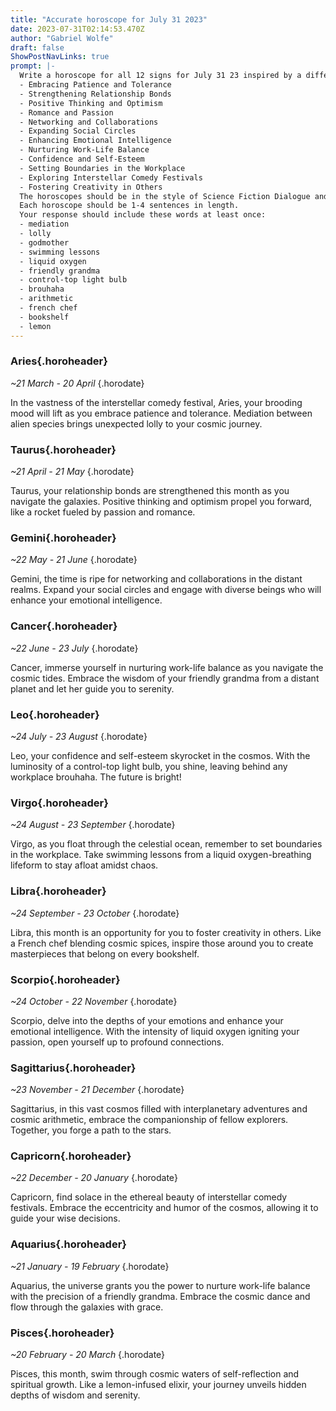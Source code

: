 ```yaml
---
title: "Accurate horoscope for July 31 2023"
date: 2023-07-31T02:14:53.470Z
author: "Gabriel Wolfe"
draft: false
ShowPostNavLinks: true
prompt: |-
  Write a horoscope for all 12 signs for July 31 23 inspired by a different focus for each. Ensure you do not include the focus in the response:
  - Embracing Patience and Tolerance
  - Strengthening Relationship Bonds
  - Positive Thinking and Optimism
  - Romance and Passion
  - Networking and Collaborations
  - Expanding Social Circles
  - Enhancing Emotional Intelligence
  - Nurturing Work-Life Balance
  - Confidence and Self-Esteem
  - Setting Boundaries in the Workplace
  - Exploring Interstellar Comedy Festivals
  - Fostering Creativity in Others
  The horoscopes should be in the style of Science Fiction Dialogue and the mood of brooding
  Each horoscope should be 1-4 sentences in length.
  Your response should include these words at least once:
  - mediation
  - lolly
  - godmother
  - swimming lessons
  - liquid oxygen
  - friendly grandma
  - control-top light bulb
  - brouhaha
  - arithmetic
  - french chef
  - bookshelf
  - lemon
---
```


### Aries{.horoheader}

*~21 March - 20 April*
{.horodate}

In the vastness of the interstellar comedy festival, Aries, your brooding mood will lift as you embrace patience and tolerance. Mediation between alien species brings unexpected lolly to your cosmic journey.


### Taurus{.horoheader}

*~21 April - 21 May*
{.horodate}

Taurus, your relationship bonds are strengthened this month as you navigate the galaxies. Positive thinking and optimism propel you forward, like a rocket fueled by passion and romance.


### Gemini{.horoheader}

*~22 May - 21 June*
{.horodate}

Gemini, the time is ripe for networking and collaborations in the distant realms. Expand your social circles and engage with diverse beings who will enhance your emotional intelligence.


### Cancer{.horoheader}

*~22 June - 23 July*
{.horodate}

Cancer, immerse yourself in nurturing work-life balance as you navigate the cosmic tides. Embrace the wisdom of your friendly grandma from a distant planet and let her guide you to serenity.


### Leo{.horoheader}

*~24 July - 23 August*
{.horodate}

Leo, your confidence and self-esteem skyrocket in the cosmos. With the luminosity of a control-top light bulb, you shine, leaving behind any workplace brouhaha. The future is bright!


### Virgo{.horoheader}

*~24 August - 23 September*
{.horodate}

Virgo, as you float through the celestial ocean, remember to set boundaries in the workplace. Take swimming lessons from a liquid oxygen-breathing lifeform to stay afloat amidst chaos.


### Libra{.horoheader}

*~24 September - 23 October*
{.horodate}

Libra, this month is an opportunity for you to foster creativity in others. Like a French chef blending cosmic spices, inspire those around you to create masterpieces that belong on every bookshelf.


### Scorpio{.horoheader}

*~24 October - 22 November*
{.horodate}

Scorpio, delve into the depths of your emotions and enhance your emotional intelligence. With the intensity of liquid oxygen igniting your passion, open yourself up to profound connections.


### Sagittarius{.horoheader}

*~23 November - 21 December*
{.horodate}

Sagittarius, in this vast cosmos filled with interplanetary adventures and cosmic arithmetic, embrace the companionship of fellow explorers. Together, you forge a path to the stars.


### Capricorn{.horoheader}

*~22 December - 20 January*
{.horodate}

Capricorn, find solace in the ethereal beauty of interstellar comedy festivals. Embrace the eccentricity and humor of the cosmos, allowing it to guide your wise decisions.


### Aquarius{.horoheader}

*~21 January - 19 February*
{.horodate}

Aquarius, the universe grants you the power to nurture work-life balance with the precision of a friendly grandma. Embrace the cosmic dance and flow through the galaxies with grace.


### Pisces{.horoheader}

*~20 February - 20 March*
{.horodate}

Pisces, this month, swim through cosmic waters of self-reflection and spiritual growth. Like a lemon-infused elixir, your journey unveils hidden depths of wisdom and serenity.

